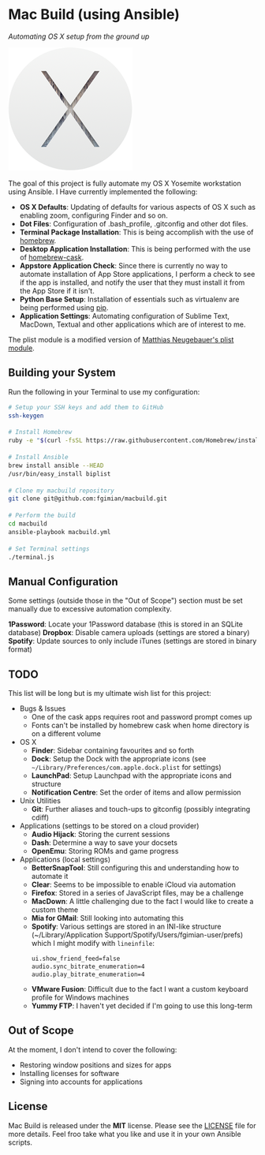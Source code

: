 # Mac Build (using Ansible) #
*Automating OS X setup from the ground up*

![](images/osx-yosemite-logo.png)

The goal of this project is fully automate my OS X Yosemite workstation using
Ansible.  I Have currently implemented the following:

* **OS X Defaults**: Updating of defaults for various aspects of OS X such as
  enabling zoom, configuring Finder and so on.
* **Dot Files**: Configuration of .bash_profile, .gitconfig and other dot 
  files.
* **Terminal Package Installation**: This is being accomplish with the use of
  [homebrew](https://github.com/Homebrew/homebrew).
* **Desktop Application Installation**: This is being performed with the use
  of [homebrew-cask](https://github.com/caskroom/homebrew-cask).
* **Appstore Application Check**: Since there is currently no way to automate
  installation of App Store applications, I perform a check to see if the app
  is installed, and notify the user that they must install it from the App 
  Store if it isn't.
* **Python Base Setup**: Installation of essentials such as virtualenv are
  being performed using [pip](https://github.com/pypa/pip).
* **Application Settings**: Automating configuration of Sublime Text, MacDown,
  Textual and other applications which are of interest to me.

The plist module is a modified version of
[Matthias Neugebauer's plist module](https://github.com/mtneug/ansible-modules-plist).

## Building your System ##

Run the following in your Terminal to use my configuration:

```bash
# Setup your SSH keys and add them to GitHub
ssh-keygen

# Install Homebrew
ruby -e "$(curl -fsSL https://raw.githubusercontent.com/Homebrew/install/master/install)"

# Install Ansible
brew install ansible --HEAD
/usr/bin/easy_install biplist

# Clone my macbuild repository
git clone git@github.com:fgimian/macbuild.git

# Perform the build
cd macbuild
ansible-playbook macbuild.yml

# Set Terminal settings
./terminal.js
```

## Manual Configuration ##

Some settings (outside those in the "Out of Scope") section must be set 
manually due to excessive automation complexity.

**1Password**: Locate your 1Password database (this is stored in an SQLite 
  database)
**Dropbox**: Disable camera uploads (settings are stored a binary)
**Spotify**: Update sources to only include iTunes (settings are stored
  in binary format)

## TODO ##

This list will be long but is my ultimate wish list for this project:

* Bugs & Issues
    - One of the cask apps requires root and password prompt comes up
    - Fonts can't be installed by homebrew cask when home directory is on
      a different volume
* OS X
    - **Finder**: Sidebar containing favourites and so forth
    - **Dock**: Setup the Dock with the appropriate icons
      (see `~/Library/Preferences/com.apple.dock.plist` for settings)
    - **LaunchPad**: Setup Launchpad with the appropriate icons and structure
    - **Notification Centre**: Set the order of items and allow permission
* Unix Utilities
    - **Git**: Further aliases and touch-ups to gitconfig (possibly 
      integrating cdiff)
* Applications (settings to be stored on a cloud provider)
    - **Audio Hijack**: Storing the current sessions
    - **Dash**: Determine a way to save your docsets
    - **OpenEmu**: Storing ROMs and game progress
* Applications (local settings)
    - **BetterSnapTool**: Still configuring this and understanding how to
      automate it
    - **Clear**: Seems to be impossible to enable iCloud via automation
    - **Firefox**: Stored in a series of JavaScript files, may be a challenge
    - **MacDown**: A little challenging due to the fact I would like to create 
      a custom theme
    - **Mia for GMail**: Still looking into automating this
    - **Spotify**: Various settings are stored in an INI-like structure
      (~/Library/Application Support/Spotify/Users/fgimian-user/prefs) which
      I might modify with `lineinfile`:
        ```
        ui.show_friend_feed=false
        audio.sync_bitrate_enumeration=4
        audio.play_bitrate_enumeration=4
        ```
    - **VMware Fusion**: Difficult due to the fact I want a custom keyboard
      profile for Windows machines
    - **Yummy FTP**: I haven't yet decided if I'm going to use this long-term

## Out of Scope ##

At the moment, I don't intend to cover the following:

* Restoring window positions and sizes for apps
* Installing licenses for software
* Signing into accounts for applications

## License ##

Mac Build is released under the **MIT** license. Please see the
[LICENSE](https://github.com/fgimian/macbuild/blob/master/LICENSE) file for
more details.  Feel froo take what you like and use it in your own Ansible
scripts.
